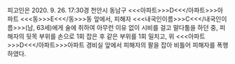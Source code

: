 피고인은 2020. 9. 26. 17:30경 천안시 동남구 <<<아파트>>>D<<</아파트>>>아파트 <<<동>>>E<<</동>>>동 앞에서, 피해자 <<<내국인이름>>>C<<</내국인이름>>>(남, 63세)에게 술에 취하여 아무런 이유 없이 시비를 걸고 말다툼을 하던 중, 피해자의 뒷목 부위를 손으로 1회 잡은 후 같은 부위를 1회 밀치고, 위 <<<아파트>>>D<<</아파트>>>아파트 경비실 앞에서 피해자의 팔을 잡아 비틀어 피해자를 폭행하였다.